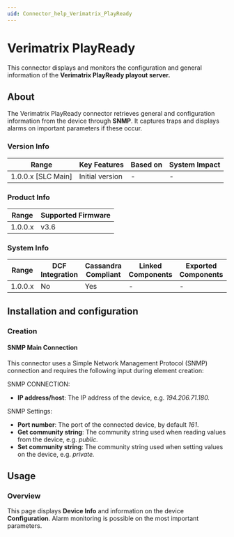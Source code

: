 ```yaml
---
uid: Connector_help_Verimatrix_PlayReady
---
```


# Verimatrix PlayReady

This connector displays and monitors the configuration and general information of the **Verimatrix PlayReady playout server.**

## About

The Verimatrix PlayReady connector retrieves general and configuration information from the device through **SNMP**. It captures traps and displays alarms on important parameters if these occur.

### Version Info

| Range                | Key Features     | Based on     | System Impact     |
|----------------------|------------------|--------------|-------------------|
| 1.0.0.x [SLC Main]   | Initial version  | -            | -                 |

### Product Info

| Range     | Supported Firmware     |
|-----------|------------------------|
| 1.0.0.x   | v3.6                   |

### System Info

| Range     | DCF Integration     | Cassandra Compliant     | Linked Components     | Exported Components     |
|-----------|---------------------|-------------------------|-----------------------|-------------------------|
| 1.0.0.x   | No                  | Yes                     | -                     | -                       |

## Installation and configuration

### Creation

#### SNMP Main Connection

This connector uses a Simple Network Management Protocol (SNMP) connection and requires the following input during element creation:

SNMP CONNECTION:

- **IP address/host**: The IP address of the device, e.g. *194.206.71.180.*

SNMP Settings:

- **Port number**: The port of the connected device, by default *161*.
- **Get community string**: The community string used when reading values from the device, e.g. *public.*
- **Set community string**: The community string used when setting values on the device, e.g. *private.*

## Usage

### Overview

This page displays **Device Info** and information on the device **Configuration**. Alarm monitoring is possible on the most important parameters.
